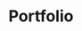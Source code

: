 ---
_db_id: 819
content_type: topic
learning_outcomes: null
prerequisites:
  hard: null
  soft: []
ready: true
tags:
- employability-sprint
title: Portfolio
---
